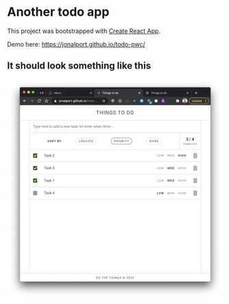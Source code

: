 # Another todo app

This project was bootstrapped with [Create React App](https://github.com/facebook/create-react-app).

Demo here: https://jonalport.github.io/todo-pwc/

## It should look something like this

![Todo app screenshot](/screenshot.png)
